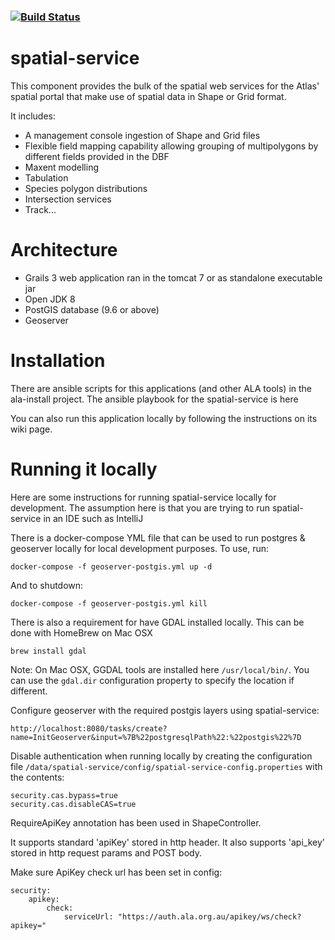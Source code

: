 ###    [![Build Status](https://travis-ci.org/AtlasOfLivingAustralia/spatial-service.svg?branch=master)](https://travis-ci.org/AtlasOfLivingAustralia/spatial-service)

# spatial-service

This component provides the bulk of the spatial web services for the Atlas' spatial portal that make use of spatial 
data in Shape or Grid format.

It includes:
 
* A management console ingestion of Shape and Grid files
* Flexible field mapping capability allowing grouping of multipolygons by different fields provided in the DBF
* Maxent modelling 
* Tabulation
* Species polygon distributions
* Intersection services
* Track...


# Architecture

* Grails 3 web application ran in the tomcat 7 or as standalone executable jar
* Open JDK 8
* PostGIS database (9.6 or above)
* Geoserver

# Installation

There are ansible scripts for this applications (and other ALA tools) 
in the ala-install project. 
The ansible playbook for the spatial-service is here

You can also run this application locally by following the instructions on its wiki page.

# Running it locally

Here are some instructions for running spatial-service locally for development.
The assumption here is that you are trying to run spatial-service in an IDE such as IntelliJ


There is a docker-compose YML file that can be used to run postgres & geoserver
 locally for local development purposes. To use, run:

```
docker-compose -f geoserver-postgis.yml up -d
```

And to shutdown:

```
docker-compose -f geoserver-postgis.yml kill
```

There is also a requirement for have GDAL installed locally. This can be done with HomeBrew on Mac OSX

```
brew install gdal
```

Note: On Mac OSX, GGDAL tools are installed here `/usr/local/bin/`. You can use the `gdal.dir` configuration property to specify the location if different.

Configure geoserver with the required postgis layers using spatial-service: 
```
http://localhost:8080/tasks/create?name=InitGeoserver&input=%7B%22postgresqlPath%22:%22postgis%22%7D
```

Disable authentication when running locally by creating the configuration file `/data/spatial-service/config/spatial-service-config.properties` with the contents:
```
security.cas.bypass=true
security.cas.disableCAS=true
```
RequireApiKey annotation has been used in ShapeController.

It supports standard 'apiKey' stored in http header.
It also supports 'api_key' stored in http request params and POST body.

Make sure ApiKey check url has been set in config:

```
security:
    apikey:
        check:
            serviceUrl: "https://auth.ala.org.au/apikey/ws/check?apikey="
```